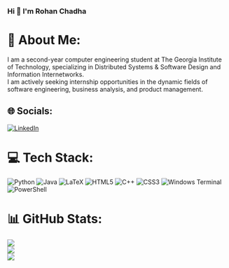 ### Hi 👋 I'm Rohan Chadha

# 💫 About Me:
I am a second-year computer engineering student at The Georgia Institute of Technology, specializing in Distributed Systems & Software Design and Information Internetworks.<br>I am actively seeking internship opportunities in the dynamic fields of software engineering, business analysis, and product management. 


## 🌐 Socials:
[![LinkedIn](https://img.shields.io/badge/LinkedIn-%230077B5.svg?logo=linkedin&logoColor=white)](https://linkedin.com/in/linkedin.com/in/chadha-rohan) 

# 💻 Tech Stack:
![Python](https://img.shields.io/badge/python-3670A0?style=for-the-badge&logo=python&logoColor=ffdd54) ![Java](https://img.shields.io/badge/java-%23ED8B00.svg?style=for-the-badge&logo=openjdk&logoColor=white) ![LaTeX](https://img.shields.io/badge/latex-%23008080.svg?style=for-the-badge&logo=latex&logoColor=white) ![HTML5](https://img.shields.io/badge/html5-%23E34F26.svg?style=for-the-badge&logo=html5&logoColor=white) ![C++](https://img.shields.io/badge/c++-%2300599C.svg?style=for-the-badge&logo=c%2B%2B&logoColor=white) ![CSS3](https://img.shields.io/badge/css3-%231572B6.svg?style=for-the-badge&logo=css3&logoColor=white) ![Windows Terminal](https://img.shields.io/badge/Windows%20Terminal-%234D4D4D.svg?style=for-the-badge&logo=windows-terminal&logoColor=white) ![PowerShell](https://img.shields.io/badge/PowerShell-%235391FE.svg?style=for-the-badge&logo=powershell&logoColor=white)
# 📊 GitHub Stats:
![](https://github-readme-stats.vercel.app/api?username=rohans-github&theme=dark&hide_border=false&include_all_commits=false&count_private=false)<br/>
![](https://github-readme-streak-stats.herokuapp.com/?user=rohans-github&theme=dark&hide_border=false)<br/>
![](https://github-readme-stats.vercel.app/api/top-langs/?username=rohans-github&theme=dark&hide_border=false&include_all_commits=false&count_private=false&layout=compact)
